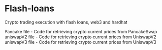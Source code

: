 # Flash-loans
Crypto trading execution with flash loans, web3 and hardhat

Pancake file - Code for retrieving crypto current prices from PancakeSwap
uniswapV2 file - Code for retrieving crypto current prices from UniswapV2
uniswapV3 file - Code for retrieving crypto current prices from UniswapV3
